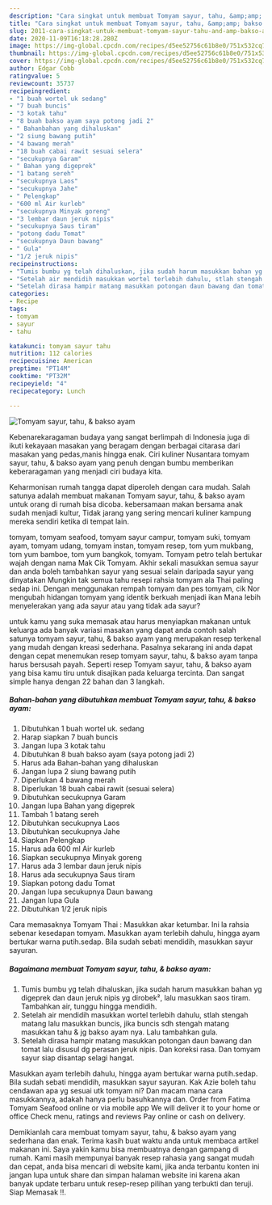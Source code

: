 ```yaml
---
description: "Cara singkat untuk membuat Tomyam sayur, tahu, &amp;amp; bakso ayam terupdate"
title: "Cara singkat untuk membuat Tomyam sayur, tahu, &amp;amp; bakso ayam terupdate"
slug: 2011-cara-singkat-untuk-membuat-tomyam-sayur-tahu-and-amp-bakso-ayam-terupdate
date: 2020-11-09T16:18:28.280Z
image: https://img-global.cpcdn.com/recipes/d5ee52756c61b8e0/751x532cq70/tomyam-sayur-tahu-bakso-ayam-foto-resep-utama.jpg
thumbnail: https://img-global.cpcdn.com/recipes/d5ee52756c61b8e0/751x532cq70/tomyam-sayur-tahu-bakso-ayam-foto-resep-utama.jpg
cover: https://img-global.cpcdn.com/recipes/d5ee52756c61b8e0/751x532cq70/tomyam-sayur-tahu-bakso-ayam-foto-resep-utama.jpg
author: Edgar Cobb
ratingvalue: 5
reviewcount: 35737
recipeingredient:
- "1 buah wortel uk sedang"
- "7 buah buncis"
- "3 kotak tahu"
- "8 buah bakso ayam saya potong jadi 2"
- " Bahanbahan yang dihaluskan"
- "2 siung bawang putih"
- "4 bawang merah"
- "18 buah cabai rawit sesuai selera"
- "secukupnya Garam"
- " Bahan yang digeprek"
- "1 batang sereh"
- "secukupnya Laos"
- "secukupnya Jahe"
- " Pelengkap"
- "600 ml Air kurleb"
- "secukupnya Minyak goreng"
- "3 lembar daun jeruk nipis"
- "secukupnya Saus tiram"
- "potong dadu Tomat"
- "secukupnya Daun bawang"
- " Gula"
- "1/2 jeruk nipis"
recipeinstructions:
- "Tumis bumbu yg telah dihaluskan, jika sudah harum masukkan bahan yg digeprek dan daun jeruk nipis yg dirobek², lalu masukkan saos tiram. Tambahkan air, tunggu hingga mendidih."
- "Setelah air mendidih masukkan wortel terlebih dahulu, stlah stengah matang lalu masukkan buncis, jika buncis sdh stengah matang masukkan tahu &amp; jg bakso ayam nya. Lalu tambahkan gula."
- "Setelah dirasa hampir matang masukkan potongan daun bawang dan tomat lalu disusul dg perasan jeruk nipis. Dan koreksi rasa. Dan tomyam sayur siap disantap selagi hangat."
categories:
- Recipe
tags:
- tomyam
- sayur
- tahu

katakunci: tomyam sayur tahu 
nutrition: 112 calories
recipecuisine: American
preptime: "PT14M"
cooktime: "PT32M"
recipeyield: "4"
recipecategory: Lunch

---
```



![Tomyam sayur, tahu, &amp; bakso ayam](https://img-global.cpcdn.com/recipes/d5ee52756c61b8e0/751x532cq70/tomyam-sayur-tahu-bakso-ayam-foto-resep-utama.jpg)

Kebenarekaragaman budaya yang sangat berlimpah di Indonesia juga di ikuti kekayaan masakan yang beragam dengan berbagai citarasa dari masakan yang pedas,manis hingga enak. Ciri kuliner Nusantara tomyam sayur, tahu, &amp; bakso ayam yang penuh dengan bumbu memberikan keberaragaman yang menjadi ciri budaya kita.


Keharmonisan rumah tangga dapat diperoleh dengan cara mudah. Salah satunya adalah membuat makanan Tomyam sayur, tahu, &amp; bakso ayam untuk orang di rumah bisa dicoba. kebersamaan makan bersama anak sudah menjadi kultur, Tidak jarang yang sering mencari kuliner kampung mereka sendiri ketika di tempat lain.

tomyam, tomyam seafood, tomyam sayur campur, tomyam suki, tomyam ayam, tomyam udang, tomyam instan, tomyam resep, tom yum mukbang, tom yum bamboe, tom yum bangkok, tomyam. Tomyam petro telah bertukar wajah dengan nama Mak Cik Tomyam. Akhir sekali masukkan semua sayur dan anda boleh tambahkan sayur yang sesuai selain daripada sayur yang dinyatakan Mungkin tak semua tahu resepi rahsia tomyam ala Thai paling sedap ini. Dengan menggunakan rempah tomyam dan pes tomyam, cik Nor mengubah hidangan tomyam yang identik berkuah menjadi ikan Mana lebih menyelerakan yang ada sayur atau yang tidak ada sayur?

untuk kamu yang suka memasak atau harus menyiapkan makanan untuk keluarga ada banyak variasi masakan yang dapat anda contoh salah satunya tomyam sayur, tahu, &amp; bakso ayam yang merupakan resep terkenal yang mudah dengan kreasi sederhana. Pasalnya sekarang ini anda dapat dengan cepat menemukan resep tomyam sayur, tahu, &amp; bakso ayam tanpa harus bersusah payah.
Seperti resep Tomyam sayur, tahu, &amp; bakso ayam yang bisa kamu tiru untuk disajikan pada keluarga tercinta. Dan sangat simple hanya dengan 22 bahan dan 3 langkah.


<!--inarticleads1-->

##### Bahan-bahan yang dibutuhkan membuat Tomyam sayur, tahu, &amp; bakso ayam:

1. Dibutuhkan 1 buah wortel uk. sedang
1. Harap siapkan 7 buah buncis
1. Jangan lupa 3 kotak tahu
1. Dibutuhkan 8 buah bakso ayam (saya potong jadi 2)
1. Harus ada  Bahan-bahan yang dihaluskan
1. Jangan lupa 2 siung bawang putih
1. Diperlukan 4 bawang merah
1. Diperlukan 18 buah cabai rawit (sesuai selera)
1. Dibutuhkan secukupnya Garam
1. Jangan lupa  Bahan yang digeprek
1. Tambah 1 batang sereh
1. Dibutuhkan secukupnya Laos
1. Dibutuhkan secukupnya Jahe
1. Siapkan  Pelengkap
1. Harus ada 600 ml Air kurleb
1. Siapkan secukupnya Minyak goreng
1. Harus ada 3 lembar daun jeruk nipis
1. Harus ada secukupnya Saus tiram
1. Siapkan potong dadu Tomat
1. Jangan lupa secukupnya Daun bawang
1. Jangan lupa  Gula
1. Dibutuhkan 1/2 jeruk nipis


Cara memasaknya Tomyam Thai : Masukkan akar ketumbar. Ini la rahsia sebenar kesedapan tomyam. Masukkan ayam terlebih dahulu, hingga ayam bertukar warna putih.sedap. Bila sudah sebati mendidih, masukkan sayur sayuran. 

<!--inarticleads2-->

##### Bagaimana membuat  Tomyam sayur, tahu, &amp; bakso ayam:

1. Tumis bumbu yg telah dihaluskan, jika sudah harum masukkan bahan yg digeprek dan daun jeruk nipis yg dirobek², lalu masukkan saos tiram. Tambahkan air, tunggu hingga mendidih.
1. Setelah air mendidih masukkan wortel terlebih dahulu, stlah stengah matang lalu masukkan buncis, jika buncis sdh stengah matang masukkan tahu &amp; jg bakso ayam nya. Lalu tambahkan gula.
1. Setelah dirasa hampir matang masukkan potongan daun bawang dan tomat lalu disusul dg perasan jeruk nipis. Dan koreksi rasa. Dan tomyam sayur siap disantap selagi hangat.


Masukkan ayam terlebih dahulu, hingga ayam bertukar warna putih.sedap. Bila sudah sebati mendidih, masukkan sayur sayuran. Kak Azie boleh tahu cendawan apa yg sesuai utk tomyam ni? Dan macam mana cara masukkannya, adakah hanya perlu basuhkannya dan. Order from Fatima Tomyam Seafood online or via mobile app We will deliver it to your home or office Check menu, ratings and reviews Pay online or cash on delivery. 

Demikianlah cara membuat tomyam sayur, tahu, &amp; bakso ayam yang sederhana dan enak. Terima kasih buat waktu anda untuk membaca artikel makanan ini. Saya yakin kamu bisa membuatnya dengan gampang di rumah. Kami masih mempunyai banyak resep rahasia yang sangat mudah dan cepat, anda bisa mencari di website kami, jika anda terbantu konten ini jangan lupa untuk share dan simpan halaman website ini karena akan banyak update terbaru untuk resep-resep pilihan yang terbukti dan teruji. Siap Memasak !!. 

